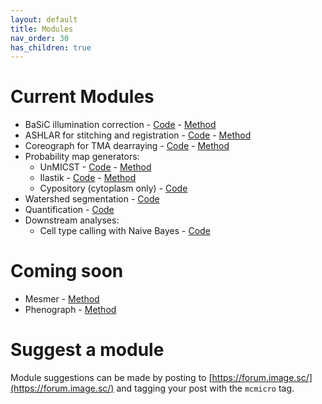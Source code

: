 ```yaml
---
layout: default
title: Modules
nav_order: 30
has_children: true
---
```


# Current Modules

* BaSiC illumination correction - [Code](https://github.com/labsyspharm/basic-illumination) - [Method](https://doi.org/10.1038/ncomms14836)
* ASHLAR for stitching and registration - [Code](https://github.com/labsyspharm/ashlar) - [Method](https://doi.org/10.1101/2021.04.20.440625)
* Coreograph for TMA dearraying - [Code](https://github.com/HMS-IDAC/Coreograph) - [Method](https://www.biorxiv.org/content/10.1101/2021.03.15.435473)
* Probability map generators:
  * UnMICST - [Code](https://github.com/HMS-IDAC/UnMicst) - [Method](https://doi.org/10.1101/2021.04.02.438285)
  * Ilastik - [Code](https://github.com/labsyspharm/mcmicro-ilastik) - [Method](https://doi.org/10.1038/s41592-019-0582-9)
  * Cypository (cytoplasm only) - [Code](https://github.com/HMS-IDAC/Cypository)
* Watershed segmentation - [Code](https://github.com/HMS-IDAC/S3segmenter)
* Quantification - [Code](https://github.com/labsyspharm/quantification)
* Downstream analyses:
  * Cell type calling with Naive Bayes - [Code](https://github.com/labsyspharm/naivestates)

# Coming soon

* Mesmer - [Method](https://doi.org/10.1101/2021.03.01.431313)
* Phenograph - [Method](https://doi.org/10.1016/j.cell.2015.05.047)

# Suggest a module

Module suggestions can be made by posting to [https://forum.image.sc/](https://forum.image.sc/) and tagging your post with the `mcmicro` tag.
